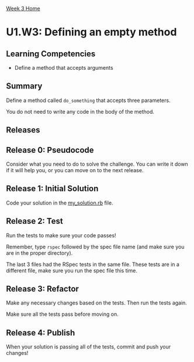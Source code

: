 [Week 3 Home](../../)

# U1.W3: Defining an empty method

## Learning Competencies
- Define a method that accepts arguments

## Summary
Define a method called `do_something` that accepts three parameters.

You do not need to write any code in the body of the method.

## Releases

## Release 0: Pseudocode
Consider what you need to do to solve the challenge. You can write it down if it will help you, or you can move on to the next release.

## Release 1: Initial Solution
Code your solution in the [my_solution.rb](my_solution.rb) file.

## Release 2: Test
Run the tests to make sure your code passes!

Remember, type `rspec` followed by the spec file name (and make sure you are in the proper directory).

The last 3 files had the RSpec tests in the same file. These tests are in a different file, make sure you run the spec file this time.

## Release 3: Refactor
Make any necessary changes based on the tests. Then run the tests again.

Make sure all the tests pass before moving on.

## Release 4: Publish
When your solution is passing all of the tests, commit and push your changes!
